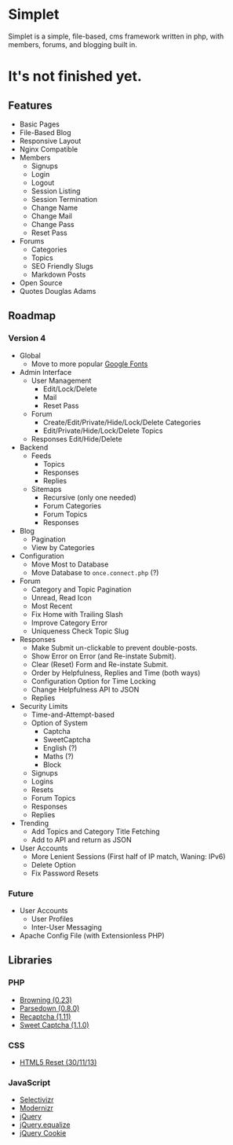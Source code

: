 # Simplet
Simplet is a simple, file-based, cms framework written in php, with members, forums, and blogging built in.

# It's not finished yet.

## Features
- Basic Pages
- File-Based Blog
- Responsive Layout
- Nginx Compatible
- Members
	- Signups
	- Login
	- Logout
	- Session Listing
	- Session Termination
	- Change Name
	- Change Mail
	- Change Pass
	- Reset Pass
- Forums
	- Categories
	- Topics
	- SEO Friendly Slugs
	- Markdown Posts
- Open Source
- Quotes Douglas Adams

## Roadmap

### Version 4
- Global
	- Move to more popular [Google Fonts](//fonts.googleapis.com/css?family=Open+Sans300,400|Droid+Sans:400,700|Droid+Serif:400,700,400italic,700italic)
- Admin Interface
	- User Management
		- Edit/Lock/Delete
		- Mail
		- Reset Pass
	- Forum
		- Create/Edit/Private/Hide/Lock/Delete Categories
		- Edit/Private/Hide/Lock/Delete Topics
	- Responses Edit/Hide/Delete
- Backend
	- Feeds
		- Topics
		- Responses
		- Replies
	- Sitemaps
		- Recursive (only one needed)
		- Forum Categories
		- Forum Topics
		- Responses
- Blog
	- Pagination
	- View by Categories
- Configuration
	- Move Most to Database
	- Move Database to `once.connect.php` (?)
- Forum
	- Category and Topic Pagination
	- Unread, Read Icon
	- Most Recent
	- Fix Home with Trailing Slash
	- Improve Category Error
	- Uniqueness Check Topic Slug
- Responses
	- Make Submit un-clickable to prevent double-posts.
	- Show Error on Error (and Re-instate Submit).
	- Clear (Reset) Form and Re-instate Submit.
	- Order by Helpfulness, Replies and Time (both ways)
	- Configuration Option for Time Locking
	- Change Helpfulness API to JSON
	- Replies
- Security Limits
	- Time-and-Attempt-based
	- Option of System
		- Captcha
		- SweetCaptcha
		- English (?)
		- Maths (?)
		- Block
	- Signups
	- Logins
	- Resets
	- Forum Topics
	- Responses
	- Replies
- Trending
	- Add Topics and Category Title Fetching
	- Add to API and return as JSON
- User Accounts
	- More Lenient Sessions (First half of IP match, Waning: IPv6)
	- Delete Option
	- Fix Password Resets

### Future
- User Accounts
	- User Profiles
	- Inter-User Messaging
- Apache Config File (with Extensionless PHP)

## Libraries

### PHP
- [Browning (0.23)](https://github.com/eustasy/browning-a-mailgun-script)
- [Parsedown (0.8.0)](https://github.com/erusev/parsedown)
- [Recaptcha (1.11)](https://www.google.com/recaptcha/admin)
- [Sweet Captcha (1.1.0)](http://sweetcaptcha.com/)

### CSS
- [HTML5 Reset (30/11/13)](https://github.com/murtaugh/HTML5-Reset)

### JavaScript
- [Selectivizr](https://github.com/keithclark/selectivizr)
- [Modernizr](http://modernizr.com/download/#-fontface-backgroundsize-borderradius-opacity-rgba-generatedcontent-csstransitions-printshiv-mq-teststyles-testprop-testallprops-prefixes-domprefixes)
- [jQuery](http://jquery.com/)
- [jQuery.equalize](http://labs.eustasy.org/jquery.equalize)
- [jQuery Cookie](https://github.com/carhartl/jquery-cookie)
